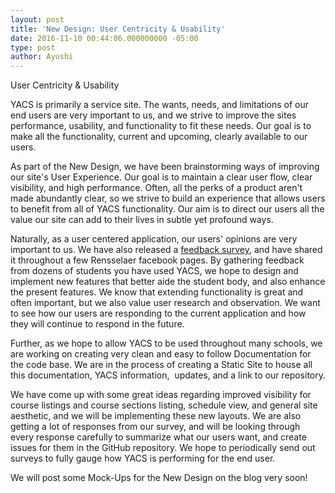 ```yaml
---
layout: post
title: 'New Design: User Centricity & Usability'
date: 2016-11-10 00:44:06.000000000 -05:00
type: post
author: Ayushi
---
```


User Centricity & Usability

YACS is primarily a service site. The wants, needs, and limitations of our end users are very important to us, and we strive to improve the sites performance, usability, and functionality to fit these needs. Our goal is to make all the functionality, current and upcoming, clearly available to our users.

As part of the New Design, we have been brainstorming ways of improving our site's User Experience. Our goal is to maintain a clear user flow, clear visibility, and high performance. Often, all the perks of a product aren't made abundantly clear, so we strive to build an experience that allows users to benefit from all of YACS functionality. Our aim is to direct our users all the value our site can add to their lives in subtle yet profound ways.

Naturally, as a user centered application, our users' opinions are very important to us. We have also released a [feedback survey](https://docs.google.com/forms/d/1QTwZcoBkrcOMPT08UXr5O0Ik0S0s0r0-dyah0djLeg0/edit), and have shared it throughout a few Rensselaer facebook pages. By gathering feedback from dozens of students you have used YACS, we hope to design and implement new features that better aide the student body, and also enhance the present features. We know that extending functionality is great and often important, but we also value user research and observation. We want to see how our users are responding to the current application and how they will continue to respond in the future.

Further, as we hope to allow YACS to be used throughout many schools, we are working on creating very clean and easy to follow Documentation for the code base. We are in the process of creating a Static Site to house all this documentation, YACS information,  updates, and a link to our repository.

We have come up with some great ideas regarding improved visibility for course listings and course sections listing, schedule view, and general site aesthetic, and we will be implementing these new layouts. We are also getting a lot of responses from our survey, and will be looking through every response carefully to summarize what our users want, and create issues for them in the GitHub repository. We hope to periodically send out surveys to fully gauge how YACS is performing for the end user.

We will post some Mock-Ups for the New Design on the blog very soon!
